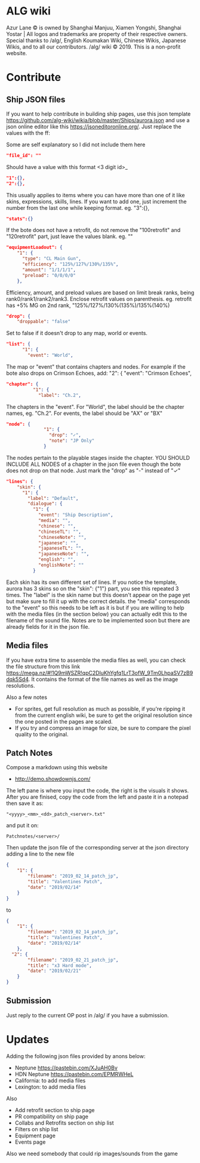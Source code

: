 # ALG wiki

Azur Lane © is owned by Shanghai Manjuu, Xiamen Yongshi, Shanghai Yostar | All logos and trademarks are property of their respective owners.
Special thanks to /alg/, English Koumakan Wiki, Chinese Wikis, Japanese Wikis, and to all our contributors. /alg/ wiki © 2019. This is a non-profit website.

# Contribute

## Ship JSON files

If you want to help contribute in building ship pages, use this json template https://github.com/alg-wiki/wikia/blob/master/Ships/aurora.json and use a json online editor like this https://jsoneditoronline.org/. Just replace the values with the ff:

Some are self explanatory so I did not include them here


```json
"file_id": ""
```
Should have a value with this format <3 digit id>_<shipname with starting capital letter>
  
  
```json
"1":{},
"2":{},
```
This usually applies to items where you can have more than one of it like skins, expressions, skills, lines. If you want to add one, just increment the number from the last one while keeping format. eg. "3":{},


```json
"stats":{}
```
If the bote does not have a retrofit, do not remove the "100retrofit" and "120retrofit" part, just leave the values blank. eg. ""


```json
"equipmentLoadout": {
    "1": {
      "type": "CL Main Gun",
      "efficiency": "125%/127%/130%/135%",
      "amount": "1/1/1/1",
      "preload": "0/0/0/0"
    },
```
Efficiency, amount, and preload values are based on limit break ranks, being rank0/rank1/rank2/rank3. Enclose retrofit values on parenthesis. eg. retrofit has +5% MG on 2nd rank, "125%/127%/130%(135%)/135%(140%)


```json
"drop": {
    "droppable": "false"
```
Set to false if it doesn't drop to any map, world or events. 


```json
"list": {
      "1": {
        "event": "World",
 ```
The map or "event" that contains chapters and nodes. For example if the bote also drops on Crimson Echoes, add: "2": { "event": "Crimson Echoes",


```json
"chapter": {
          "1": {
            "label": "Ch.2",
```
The chapters in the "event". For "World", the label should be the chapter names, eg. "Ch.2". For events, the label should be "AX" or "BX" 


```json
"node": {
              "1": {
                "drop": "✓",
                "note": "JP Only"
              }
```
The nodes pertain to the playable stages inside the chapter. YOU SHOULD INCLUDE ALL NODES of a chapter in the json file even though the bote does not drop on that node. Just mark the "drop" as "-" instead of "✓"


```json
"lines": {
    "skin": {
      "1": {
        "label": "Default",
        "dialogue": {
          "1": {
            "event": "Ship Description",
            "media": "",
            "chinese": "",
            "chineseTL": "",
            "chineseNote": "",
            "japanese": "",
            "japaneseTL": "",
            "japaneseNote": "",
            "english": "",
            "englishNote": ""
          }
```
Each skin has its own different set of lines. If you notice the template, aurora has 3 skins so on the "skin": {"1"} part, you see this repeated 3 times. The "label" is the skin name but this doesn't appear on the page yet but make sure to fill it up with the correct details. the "media" corresponds to the "event" so this needs to be left as it is but if you are willing to help with the media files (in the section below) you can actually edit this to the filename of the sound file. Notes are to be implemented soon but there are already fields for it in the json file.

## Media files

If you have extra time to assemble the media files as well, you can check the file structure from this link https://mega.nz/#!1Q9mWSZR!qpC2DluKhYgfq1LrT3ofW_9Tm0LhpaSV7zB9dqk5Sd4. It contains the format of the file names as well as the image resolutions. 

Also a few notes
- For sprites, get full resolution as much as possible, if you're ripping it from the current english wiki, be sure to get the original resolution since the one posted in the pages are scaled. 
- If you try and compress an image for size, be sure to compare the pixel quality to the original.

## Patch Notes

Compose a markdown using this website 
- http://demo.showdownjs.com/

The left pane is where you input the code, the right is the visuals it shows. After you are finised, copy the code from the left and paste it in a notepad then save it as:
````
"<yyyy>_<mm>_<dd>_patch_<server>.txt" 
````
and put it on: 
````
Patchnotes/<server>/
````
Then update the json file of the corresponding server at the json directory adding a line to the new file 
```json
{
	"1": {
		"filename": "2019_02_14_patch_jp",
		"title": "Valentines Patch",
		"date": "2019/02/14"
	}
}
```
to
```json
{
	"1": {
		"filename": "2019_02_14_patch_jp",
		"title": "Valentines Patch",
		"date": "2019/02/14"
	},
  "2": {
		"filename": "2019_02_21_patch_jp",
		"title": "x3 Hard mode",
		"date": "2019/02/21"
	}
}
```
  

## Submission
Just reply to the current OP post in /alg/ if you have a submission. 

# Updates

Adding the following json files provided by anons below:

- Neptune https://pastebin.com/XJuAH0Bv 
- HDN Neptune https://pastebin.com/EPMRWHeL
- California: to add media files
- Lexington: to add media files

Also
- Add retrofit section to ship page
- PR compatibility on ship page
- Collabs and Retrofits section on ship list
- Filters on ship list
- Equipment page
- Events page

Also we need somebody that could rip images/sounds from the game
